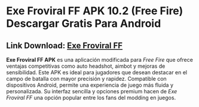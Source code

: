 ﻿# Exe Froviral FF APK 10.2 (Free Fire) Descargar Gratis Para Android

## Link Download: [Exe Froviral FF](https://tinyurl.com/yzpdpmaa)
**Exe Froviral FF APK** es una aplicación modificada para _Free Fire_ que ofrece ventajas competitivas como auto headshot, aimbot y mejoras de sensibilidad. Este APK es ideal para jugadores que desean destacar en el campo de batalla con mayor precisión y rapidez. Compatible con dispositivos Android, permite una experiencia de juego más fluida y personalizada. Su interfaz sencilla y opciones premium hacen de _Exe Froviral FF_ una opción popular entre los fans del modding en juegos.
